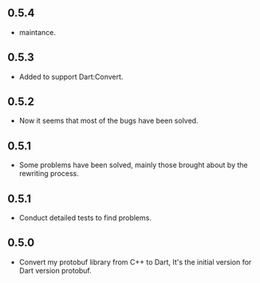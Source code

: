 ## 0.5.4
* maintance.

## 0.5.3
* Added to support Dart:Convert.

## 0.5.2
* Now it seems that most of the bugs have been solved.

## 0.5.1
* Some problems have been solved, mainly those brought about by the rewriting process.

## 0.5.1
* Conduct detailed tests to find problems.

## 0.5.0
* Convert my protobuf library from C++ to Dart, It's the initial version for Dart version protobuf.